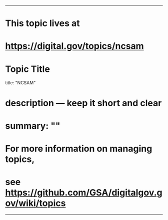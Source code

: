 
---
# This topic lives at
# https://digital.gov/topics/ncsam

# Topic Title
title: "NCSAM"

# description — keep it short and clear
# summary: ""


# For more information on managing topics,
# see https://github.com/GSA/digitalgov.gov/wiki/topics
---